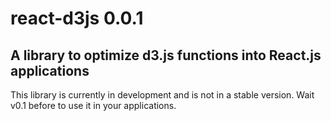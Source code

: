 # react-d3js 0.0.1

## A library to optimize d3.js functions into React.js applications

This library is currently in development and is not in a stable version.
Wait v0.1 before to use it in your applications.
